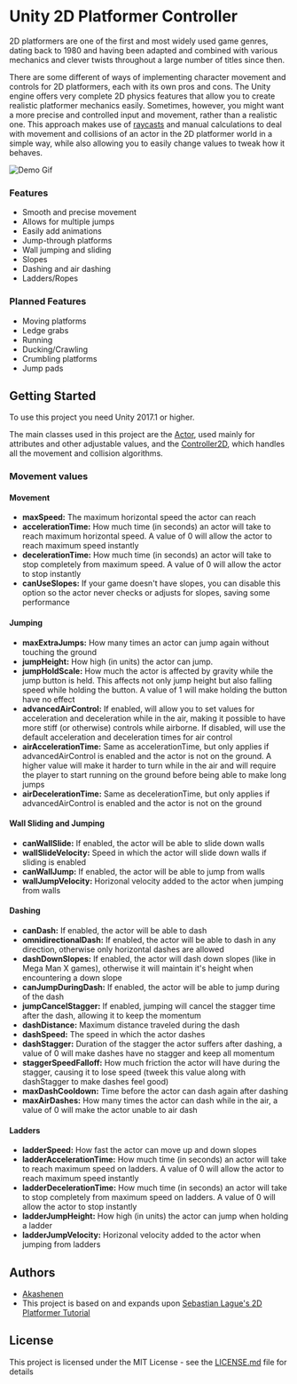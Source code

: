 # Unity 2D Platformer Controller

2D platformers are one of the first and most widely used game genres, dating back to 1980 and having been adapted and combined with various mechanics and clever twists throughout a large number of titles since then. 

There are some different of ways of implementing character movement and controls for 2D platformers, each with its own pros and cons. The Unity engine offers very complete 2D physics features that allow you to create realistic platformer mechanics easily. Sometimes, however, you might want a more precise and controlled input and movement, rather than a realistic one. This approach makes use of [raycasts](https://docs.unity3d.com/ScriptReference/Physics.Raycast.html) and manual calculations to deal with movement and collisions of an actor in the 2D platformer world in a simple way, while also allowing you to easily change values to tweak how it behaves.

![Demo Gif](https://github.com/akashenen/2d-platformer-controller/blob/master/Gifs/demo.gif)

### Features

* Smooth and precise movement
* Allows for multiple jumps
* Easily add animations
* Jump-through platforms
* Wall jumping and sliding
* Slopes
* Dashing and air dashing
* Ladders/Ropes
  
### Planned Features

* Moving platforms
* Ledge grabs
* Running
* Ducking/Crawling
* Crumbling platforms
* Jump pads

## Getting Started

To use this project you need Unity 2017.1 or higher. 

The main classes used in this project are the [Actor](https://github.com/akashenen/2d-platformer-controller/blob/master/Assets/Scripts/Actor.cs), used mainly for attributes and other adjustable values, and the [Controller2D](https://github.com/akashenen/2d-platformer-controller/blob/master/Assets/Scripts/Controller2D.cs), which handles all the movement and collision algorithms.

### Movement values

#### Movement

* **maxSpeed:** The maximum horizontal speed the actor can reach
* **accelerationTime:** How much time (in seconds) an actor will take to reach maximum horizontal speed. A value of 0 will allow the actor to reach maximum speed instantly
* **decelerationTime:** How much time (in seconds) an actor will take to stop completely from maximum speed. A value of 0 will allow the actor to stop instantly
* **canUseSlopes:** If your game doesn't have slopes, you can disable this option so the actor never checks or adjusts for slopes, saving some performance

#### Jumping

* **maxExtraJumps:** How many times an actor can jump again without touching the ground
* **jumpHeight:** How high (in units) the actor can jump.
* **jumpHoldScale:** How much the actor is affected by gravity while the jump button is held. This affects not only jump height but also falling speed while holding the button. A value of 1 will make holding the button have no effect
* **advancedAirControl:** If enabled, will allow you to set values for acceleration and deceleration while in the air, making it possible to have more stiff (or otherwise) controls while airborne. If disabled, will use the default acceleration and deceleration times for air control
* **airAccelerationTime:** Same as accelerationTime, but only applies if advancedAirControl is enabled and the actor is not on the ground. A higher value will make it harder to turn while in the air and will require the player to start running on the ground before being able to make long jumps
* **airDecelerationTime:** Same as decelerationTime, but only applies if advancedAirControl is enabled and the actor is not on the ground

#### Wall Sliding and Jumping

* **canWallSlide:** If enabled, the actor will be able to slide down walls
* **wallSlideVelocity:** Speed in which the actor will slide down walls if sliding is enabled
* **canWallJump:** If enabled, the actor will be able to jump from walls
* **wallJumpVelocity:** Horizonal velocity added to the actor when jumping from walls

#### Dashing

* **canDash:** If enabled, the actor will be able to dash
* **omnidirectionalDash:** If enabled, the actor will be able to dash in any direction, otherwise only horizontal dashes are allowed
* **dashDownSlopes:** If enabled, the actor will dash down slopes (like in Mega Man X games), otherwise it will maintain it's height when encountering a down slope
* **canJumpDuringDash:** If enabled, the actor will be able to jump during of the dash
* **jumpCancelStagger:** If enabled, jumping will cancel the stagger time after the dash, allowing it to keep the momentum
* **dashDistance:** Maximum distance traveled during the dash
* **dashSpeed:** The speed in which the actor dashes
* **dashStagger:** Duration of the stagger the actor suffers after dashing, a value of 0 will make dashes have no stagger and keep all momentum
* **staggerSpeedFalloff:** How much friction the actor will have during the stagger, causing it to lose speed (tweek this value along with dashStagger to make dashes feel good)
* **maxDashCooldown:** Time before the actor can dash again after dashing
* **maxAirDashes:** How many times the actor can dash while in the air, a value of 0 will make the actor unable to air dash

#### Ladders

* **ladderSpeed:** How fast the actor can move up and down slopes
* **ladderAccelerationTime:** How much time (in seconds) an actor will take to reach maximum speed on ladders. A value of 0 will allow the actor to reach maximum speed instantly
* **ladderDecelerationTime:** How much time (in seconds) an actor will take to stop completely from maximum speed on ladders. A value of 0 will allow the actor to stop instantly
* **ladderJumpHeight:** How high (in units) the actor can jump when holding a ladder
* **ladderJumpVelocity:** Horizonal velocity added to the actor when jumping from ladders

## Authors

* [Akashenen](https://github.com/akashenen/)
* This project is based on and expands upon [Sebastian Lague's 2D Platformer Tutorial](https://github.com/SebLague/2DPlatformer-Tutorial)

## License

This project is licensed under the MIT License - see the [LICENSE.md](LICENSE.md) file for details
